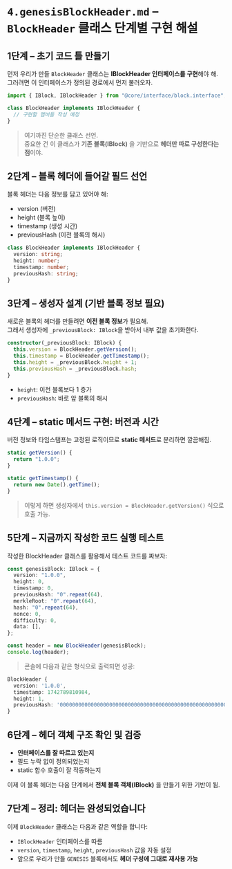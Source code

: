 # `4.genesisBlockHeader.md` – `BlockHeader` 클래스 단계별 구현 해설

## 1단계 – 초기 코드 틀 만들기

먼저 우리가 만들 `BlockHeader` 클래스는 **IBlockHeader 인터페이스를 구현**해야 해.  
그러려면 이 인터페이스가 정의된 경로에서 먼저 불러오자.

```ts
import { IBlock, IBlockHeader } from "@core/interface/block.interface";

class BlockHeader implements IBlockHeader {
  // 구현할 멤버들 작성 예정
}
```

> 여기까진 단순한 클래스 선언.  
> 중요한 건 이 클래스가 **기존 블록(IBlock)** 을 기반으로 **헤더만 따로 구성한다는 점**이야.

## 2단계 – 블록 헤더에 들어갈 필드 선언

블록 헤더는 다음 정보를 담고 있어야 해:

- version (버전)
- height (블록 높이)
- timestamp (생성 시간)
- previousHash (이전 블록의 해시)

```ts
class BlockHeader implements IBlockHeader {
  version: string;
  height: number;
  timestamp: number;
  previousHash: string;
}
```

## 3단계 – 생성자 설계 (기반 블록 정보 필요)

새로운 블록의 헤더를 만들려면 **이전 블록 정보**가 필요해.  
그래서 생성자에 `_previousBlock: IBlock`을 받아서 내부 값을 초기화한다.

```ts
constructor(_previousBlock: IBlock) {
  this.version = BlockHeader.getVersion();
  this.timestamp = BlockHeader.getTimestamp();
  this.height = _previousBlock.height + 1;
  this.previousHash = _previousBlock.hash;
}
```

- `height`: 이전 블록보다 1 증가
- `previousHash`: 바로 앞 블록의 해시

## 4단계 – static 메서드 구현: 버전과 시간

버전 정보와 타임스탬프는 고정된 로직이므로 **static 메서드**로 분리하면 깔끔해짐.

```ts
static getVersion() {
  return "1.0.0";
}

static getTimestamp() {
  return new Date().getTime();
}
```

> 이렇게 하면 생성자에서 `this.version = BlockHeader.getVersion()` 식으로 호출 가능.

## 5단계 – 지금까지 작성한 코드 실행 테스트

작성한 BlockHeader 클래스를 활용해서 테스트 코드를 짜보자:

```ts
const genesisBlock: IBlock = {
  version: "1.0.0",
  height: 0,
  timestamp: 0,
  previousHash: "0".repeat(64),
  merkleRoot: "0".repeat(64),
  hash: "0".repeat(64),
  nonce: 0,
  difficulty: 0,
  data: [],
};

const header = new BlockHeader(genesisBlock);
console.log(header);
```

> 콘솔에 다음과 같은 형식으로 출력되면 성공:

```ts
BlockHeader {
  version: '1.0.0',
  timestamp: 1742789810984,
  height: 1,
  previousHash: '0000000000000000000000000000000000000000000000000000000000000000'
}
```

## 6단계 – 헤더 객체 구조 확인 및 검증

- **인터페이스를 잘 따르고 있는지**
- 필드 누락 없이 정의되었는지
- static 함수 호출이 잘 작동하는지

이제 이 블록 헤더는 다음 단계에서 **전체 블록 객체(IBlock)** 을 만들기 위한 기반이 됨.

## 7단계 – 정리: 헤더는 완성되었습니다

이제 `BlockHeader` 클래스는 다음과 같은 역할을 합니다:

- `IBlockHeader` 인터페이스를 따름
- `version`, `timestamp`, `height`, `previousHash` 값을 자동 설정
- 앞으로 우리가 만들 `GENESIS` 블록에서도 **헤더 구성에 그대로 재사용 가능**
